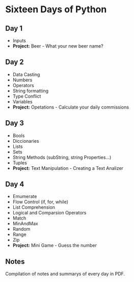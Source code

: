 # Sixteen Days of Python

## Day 1
* Inputs
* **Project:** Beer - What your new beer name?

## Day 2
* Data Casting
* Numbers
* Operators
* String formatting
* Type Conflict
* Variables
* **Project:** Opetations - Calculate your daily commissions

## Day 3
* Bools
* Diccionaries
* Lists
* Sets
* String Methods (subString, string Properties...)
* Tuples
* **Project:** Text Manipulation - Creating a Text Analizer

## Day 4 
* Emumerate
* Flow Control (if, for, while)
* List Comprehension
* Logical and Comparsion Operators
* Match
* MinAndMax
* Random
* Range
* Zip
* **Project:** Mini Game - Guess the number

## Notes
Compilation of notes and summarys of every day in PDF.